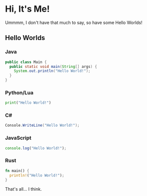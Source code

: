 # Hi, It's Me!
Ummmm, I don't have that much to say, so have some Hello Worlds!

## Hello Worlds
### Java
```java
public class Main {
  public static void main(String[] args) {
    System.out.println("Hello World!");
  }
}
```
### Python/Lua
```py
print("Hello World!")
```
### C#
```cs
Console.WriteLine("Hello World!");
```
### JavaScript
```js
console.log("Hello World!");
```
### Rust
```rust
fn main() {
  println!("Hello World!");
}
```
That's all... I think.
